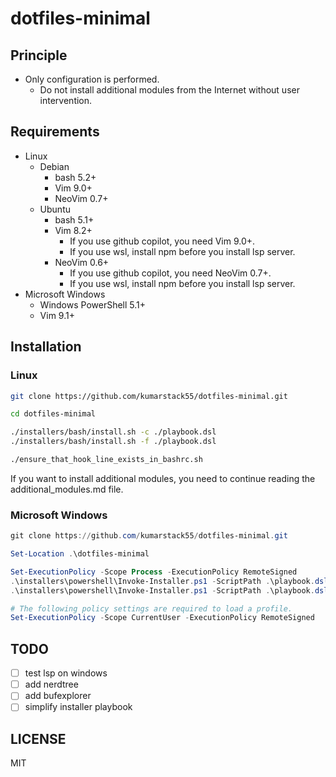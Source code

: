 # dotfiles-minimal

## Principle

- Only configuration is performed.
    - Do not install additional modules from the Internet without user intervention.

## Requirements

- Linux
    - Debian
        - bash 5.2+
        - Vim 9.0+
        - NeoVim 0.7+
    - Ubuntu
        - bash 5.1+
        - Vim 8.2+
            - If you use github copilot, you need Vim 9.0+.
            - If you use wsl, install npm before you install lsp server.
        - NeoVim 0.6+
            - If you use github copilot, you need NeoVim 0.7+.
            - If you use wsl, install npm before you install lsp server.
- Microsoft Windows
    - Windows PowerShell 5.1+
    - Vim 9.1+

## Installation

### Linux

```bash
git clone https://github.com/kumarstack55/dotfiles-minimal.git

cd dotfiles-minimal

./installers/bash/install.sh -c ./playbook.dsl
./installers/bash/install.sh -f ./playbook.dsl

./ensure_that_hook_line_exists_in_bashrc.sh
```

If you want to install additional modules, you need to continue reading the additional_modules.md file.

### Microsoft Windows

```powershell
git clone https://github.com/kumarstack55/dotfiles-minimal.git

Set-Location .\dotfiles-minimal

Set-ExecutionPolicy -Scope Process -ExecutionPolicy RemoteSigned
.\installers\powershell\Invoke-Installer.ps1 -ScriptPath .\playbook.dsl -WhatIf
.\installers\powershell\Invoke-Installer.ps1 -ScriptPath .\playbook.dsl

# The following policy settings are required to load a profile.
Set-ExecutionPolicy -Scope CurrentUser -ExecutionPolicy RemoteSigned
```

## TODO

- [ ] test lsp on windows
- [ ] add nerdtree
- [ ] add bufexplorer
- [ ] simplify installer playbook

## LICENSE

MIT
